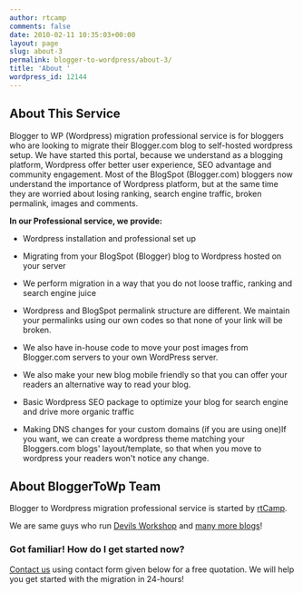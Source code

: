 ```yaml
---
author: rtcamp
comments: false
date: 2010-02-11 10:35:03+00:00
layout: page
slug: about-3
permalink: blogger-to-wordpress/about-3/
title: 'About '
wordpress_id: 12144
---
```


## About This Service


Blogger to WP (Wordpress) migration professional service is for bloggers who are looking to migrate their Blogger.com blog to self-hosted wordpress setup. We have started this portal, because we understand as a blogging platform, Wordpress offer better user experience, SEO advantage and community engagement. Most of the BlogSpot (Blogger.com) bloggers now understand the importance of Wordpress platform, but at the same time they are worried about losing ranking, search engine traffic, broken permalink, images and comments.

**In our Professional service, we provide:**




  * Wordpress installation and professional set up


  * Migrating from your BlogSpot (Blogger) blog to Wordpress hosted on your server


  * We perform migration in a way that you do not loose traffic, ranking and search engine juice


  * Wordpress and BlogSpot permalink structure are different. We maintain your permalinks using our own codes so that none of your link will be broken.


  * We also have in-house code to move your post images from Blogger.com servers to your own WordPress server.


  * We also make your new blog mobile friendly so that you can offer your readers an alternative way to read your blog.


  * Basic Wordpress SEO package to optimize your blog for search engine and drive more organic traffic


  * Making DNS changes for your custom domains (if you are using one)If you want, we can create a wordpress theme matching your Bloggers.com blogs' layout/template, so that when you move to wordpress your readers won't notice any change.




## About BloggerToWp Team


Blogger to Wordpress migration professional service is started by [rtCamp](https://rtcamp.com/).

We are same guys who run [Devils Workshop](http://devilsworkshop.org/) and [many more blogs](https://rtcamp.com/portfolio/category/blogger-to-wordpress/)!


### Got familiar! How do I get started now?


[Contact us](http://bloggertowp.org/contact/) using contact form given below for a free quotation. We will help you get started with the migration in 24-hours!
